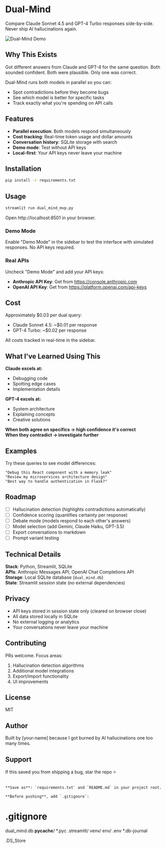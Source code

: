 # Dual-Mind

Compare Claude Sonnet 4.5 and GPT-4 Turbo responses side-by-side. Never ship AI hallucinations again.

![[Dual-Mind Demo](https://dual-mind.streamlit.app/)](<img width="1919" height="1008" alt="image" src="https://github.com/user-attachments/assets/2409352f-a6b5-4c8d-84de-3d92fec88bf0" />
)

## Why This Exists

Got different answers from Claude and GPT-4 for the same question. Both sounded confident. Both were plausible. Only one was correct.

Dual-Mind runs both models in parallel so you can:
- Spot contradictions before they become bugs
- See which model is better for specific tasks
- Track exactly what you're spending on API calls

## Features

- **Parallel execution**: Both models respond simultaneously
- **Cost tracking**: Real-time token usage and dollar amounts
- **Conversation history**: SQLite storage with search
- **Demo mode**: Test without API keys
- **Local-first**: Your API keys never leave your machine

## Installation
```bash
pip install -r requirements.txt
```

## Usage
```bash
streamlit run dual_mind_mvp.py
```

Open http://localhost:8501 in your browser.

### Demo Mode

Enable "Demo Mode" in the sidebar to test the interface with simulated responses. No API keys required.

### Real APIs

Uncheck "Demo Mode" and add your API keys:
- **Anthropic API Key**: Get from https://console.anthropic.com
- **OpenAI API Key**: Get from https://platform.openai.com/api-keys

## Cost

Approximately $0.03 per dual query:
- Claude Sonnet 4.5: ~$0.01 per response
- GPT-4 Turbo: ~$0.02 per response

All costs tracked in real-time in the sidebar.

## What I've Learned Using This

**Claude excels at:**
- Debugging code
- Spotting edge cases
- Implementation details

**GPT-4 excels at:**
- System architecture
- Explaining concepts
- Creative solutions

**When both agree on specifics → high confidence it's correct**  
**When they contradict → investigate further**

## Examples

Try these queries to see model differences:
```
"Debug this React component with a memory leak"
"Review my microservices architecture design"
"Best way to handle authentication in Flask?"
```

## Roadmap

- [ ] Hallucination detection (highlights contradictions automatically)
- [ ] Confidence scoring (quantifies certainty per response)
- [ ] Debate mode (models respond to each other's answers)
- [ ] Model selection (add Gemini, Claude Haiku, GPT-3.5)
- [ ] Export conversations to markdown
- [ ] Prompt variant testing

## Technical Details

**Stack**: Python, Streamlit, SQLite  
**APIs**: Anthropic Messages API, OpenAI Chat Completions API  
**Storage**: Local SQLite database (`dual_mind.db`)  
**State**: Streamlit session state (no external dependencies)

## Privacy

- API keys stored in session state only (cleared on browser close)
- All data stored locally in SQLite
- No external logging or analytics
- Your conversations never leave your machine

## Contributing

PRs welcome. Focus areas:
1. Hallucination detection algorithms
2. Additional model integrations
3. Export/import functionality
4. UI improvements

## License

MIT

## Author

Built by [your-name] because I got burned by AI hallucinations one too many times.

## Support

If this saved you from shipping a bug, star the repo ⭐
```

**Save as**: `requirements.txt` and `README.md` in your project root.

**Before pushing**, add `.gitignore`:
```
# .gitignore
dual_mind.db
__pycache__/
*.pyc
.streamlit/
venv/
env/
.env
*.db-journal

.DS_Store
